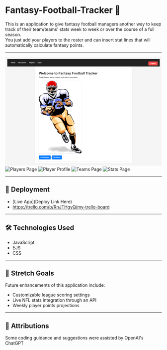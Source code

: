 # Fantasy-Football-Tracker 🏈

This is an application to give fantasy football managers another way to keep track of their team/teams' stats week to week or over the course of a full season.  
You just add your players to the roster and can insert stat lines that will automatically calculate fantasy points. 

---

![Home Page](./public/images/homepage.png)
![Players Page](./images/playerspage.png)
![Player Profile](./images/playerprofile.png)
![Teams Page](./images/teamspage.png)
![Stats Page](./images/statspage.png)


---

## 🚀 Deployment
- [Live App](Deploy Link Here)  
- https://trello.com/b/RnJTHgyQ/my-trello-board

---

## 🛠️ Technologies Used
- JavaScript  
- EJS  
- CSS  

---

## 🌟 Stretch Goals
Future enhancements of this application include:  
- Customizable league scoring settings  
- Live NFL stats integration through an API  
- Weekly player points projections

---

## 🙌 Attributions
Some coding guidance and suggestions were assisted by OpenAI's ChatGPT
